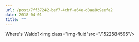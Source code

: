```yaml
---
url: /post/7ff37242-bef7-4cbf-a64e-d8aa8c9eefa2
date: 2018-04-01
title: ""
---
```


Where's Waldo?<img class="img-fluid"src="/1522584595"/>
